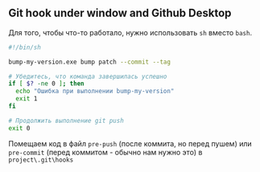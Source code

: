 Git hook under window and Github Desktop
-------------------------------

Для того, чтобы что-то работало, нужно использовать `sh` вместо `bash`.

```sh
#!/bin/sh

bump-my-version.exe bump patch --commit --tag

# Убедитесь, что команда завершилась успешно
if [ $? -ne 0 ]; then
  echo "Ошибка при выполнении bump-my-version"
  exit 1
fi

# Продолжить выполнение git push
exit 0
```

Помещаем код в файл `pre-push` (после коммита, но перед пушем) или `pre-commit` (перед коммитом - обычно нам нужно это) в `project\.git\hooks`
